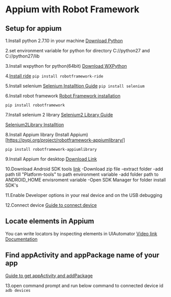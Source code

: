 # Appium with Robot Framework

## Setup for appium
1.Install python 2.7.10 in your machine [Download Python](https://www.python.org/downloads/) 

2.set environment variable for python for directory C://python27 and C://python27/lib

3.Install wxpython for python(64bit) [Download WXPython](https://pypi.org/project/wxPython/)

4.[Install ride](https://pypi.org/project/robotframework-ride/) 
`pip install robotframework-ride`

5.Install selenium [Selenium Installtion Guide](https://selenium-python.readthedocs.io/installation.html)
`pip install selenium`

6.Install robot framework  [Robot Framework installation](https://pypi.org/project/robotframework/)

`pip install robotframework`

7.Install selenium 2 library [Selenium2 Library Guide](http://robotframework.org/Selenium2Library/Selenium2Library.html)

[Selenium2Library Installtion](https://github.com/robotframework/Selenium2Library)

8.Install Appium library (Install Appium)[https://pypi.org/project/robotframework-appiumlibrary/]

`pip install robotframework-appiumlibrary`

9.Install Appium for desktop [Download Link](https://github.com/appium/appium-desktop/releases/tag/v1.10.0)

10.Download Android SDK tools [link](http://www.androiddocs.com/sdk/index.html#Other)
-Download zip file
-extract folder
-add path till "Platform-tools" to path environment variable
-add folder path to ANDROID_HOME envisroment variable
-Open SDK Manager for folder install SDK's 

11.Enable Developer options in your real device and on the USB debugging

12.Connect device
[Guide to connect device](https://www.guru99.com/adb-connect.html) 

## Locate elements in Appium
You can write locators by inspecting elements in UIAutomator
[Video link](https://www.youtube.com/watch?v=MpY08mJi7NA)
[Documentation](https://developer.android.com/training/testing/ui-automator)

## Find appActivity and appPackage name of your app
[Guide to get appActivity and addPackage](http://www.automationtestinghub.com/apppackage-and-appactivity-name/)

13.open command prompt and run below command to connected device id
`adb devices`
